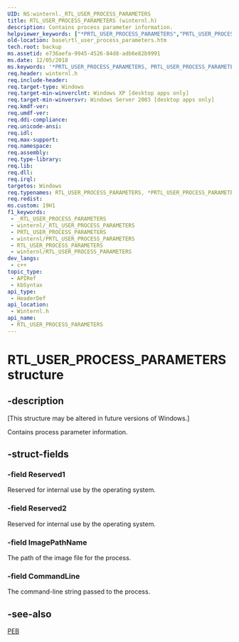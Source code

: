 ```yaml
---
UID: NS:winternl._RTL_USER_PROCESS_PARAMETERS
title: RTL_USER_PROCESS_PARAMETERS (winternl.h)
description: Contains process parameter information.
helpviewer_keywords: ["*PRTL_USER_PROCESS_PARAMETERS","PRTL_USER_PROCESS_PARAMETERS","PRTL_USER_PROCESS_PARAMETERS structure pointer","RTL_USER_PROCESS_PARAMETERS","RTL_USER_PROCESS_PARAMETERS structure","base.rtl_user_process_parameters","winternl/PRTL_USER_PROCESS_PARAMETERS","winternl/RTL_USER_PROCESS_PARAMETERS"]
old-location: base\rtl_user_process_parameters.htm
tech.root: backup
ms.assetid: e736aefa-9945-4526-84d8-adb6e82b9991
ms.date: 12/05/2018
ms.keywords: '*PRTL_USER_PROCESS_PARAMETERS, PRTL_USER_PROCESS_PARAMETERS, PRTL_USER_PROCESS_PARAMETERS structure pointer, RTL_USER_PROCESS_PARAMETERS, RTL_USER_PROCESS_PARAMETERS structure, base.rtl_user_process_parameters, winternl/PRTL_USER_PROCESS_PARAMETERS, winternl/RTL_USER_PROCESS_PARAMETERS'
req.header: winternl.h
req.include-header: 
req.target-type: Windows
req.target-min-winverclnt: Windows XP [desktop apps only]
req.target-min-winversvr: Windows Server 2003 [desktop apps only]
req.kmdf-ver: 
req.umdf-ver: 
req.ddi-compliance: 
req.unicode-ansi: 
req.idl: 
req.max-support: 
req.namespace: 
req.assembly: 
req.type-library: 
req.lib: 
req.dll: 
req.irql: 
targetos: Windows
req.typenames: RTL_USER_PROCESS_PARAMETERS, *PRTL_USER_PROCESS_PARAMETERS
req.redist: 
ms.custom: 19H1
f1_keywords:
 - _RTL_USER_PROCESS_PARAMETERS
 - winternl/_RTL_USER_PROCESS_PARAMETERS
 - PRTL_USER_PROCESS_PARAMETERS
 - winternl/PRTL_USER_PROCESS_PARAMETERS
 - RTL_USER_PROCESS_PARAMETERS
 - winternl/RTL_USER_PROCESS_PARAMETERS
dev_langs:
 - c++
topic_type:
 - APIRef
 - kbSyntax
api_type:
 - HeaderDef
api_location:
 - Winternl.h
api_name:
 - RTL_USER_PROCESS_PARAMETERS
---
```


# RTL_USER_PROCESS_PARAMETERS structure


## -description

<p class="CCE_Message">[This structure may be altered in future versions of Windows.]

Contains process parameter information.

## -struct-fields

### -field Reserved1

Reserved for internal use by the operating system.

### -field Reserved2

Reserved for internal use by the operating system.

### -field ImagePathName

The path of the image file for the process.

### -field CommandLine

The command-line string passed to the process.

## -see-also

<a href="/windows/desktop/api/winternl/ns-winternl-peb">PEB</a>